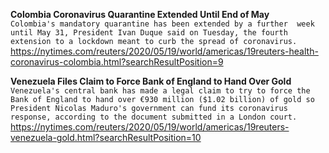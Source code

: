 **Colombia Coronavirus Quarantine Extended Until End of May**\
`Colombia's mandatory quarantine has been extended by a further  week until May 31, President Ivan Duque said on Tuesday, the fourth extension to a lockdown meant to curb the spread of coronavirus.`\
https://nytimes.com/reuters/2020/05/19/world/americas/19reuters-health-coronavirus-colombia.html?searchResultPosition=9

**Venezuela Files Claim to Force Bank of England to Hand Over Gold**\
`Venezuela's central bank has made a legal claim to try to force the Bank of England to hand over €930 million ($1.02 billion) of gold so President Nicolas Maduro's government can fund its coronavirus response, according to the document submitted in a London court. `\
https://nytimes.com/reuters/2020/05/19/world/americas/19reuters-venezuela-gold.html?searchResultPosition=10

